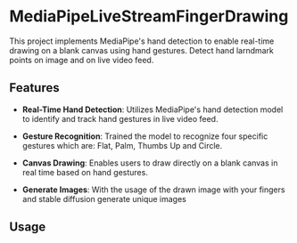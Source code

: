 # MediaPipeLiveStreamFingerDrawing

This project implements MediaPipe's hand detection to enable real-time drawing on a blank canvas using hand gestures.
Detect hand larndmark points on image and on live video feed.

## Features

- **Real-Time Hand Detection**: Utilizes MediaPipe's hand detection model to identify and track hand gestures in live video feed.
  
- **Gesture Recognition**: Trained the model to recognize four specific gestures which are: Flat, Palm, Thumbs Up and Circle.

- **Canvas Drawing**: Enables users to draw directly on a blank canvas in real time based on hand gestures.
- **Generate Images**: With the usage of the drawn image with your fingers and stable diffusion generate unique images

## Usage


